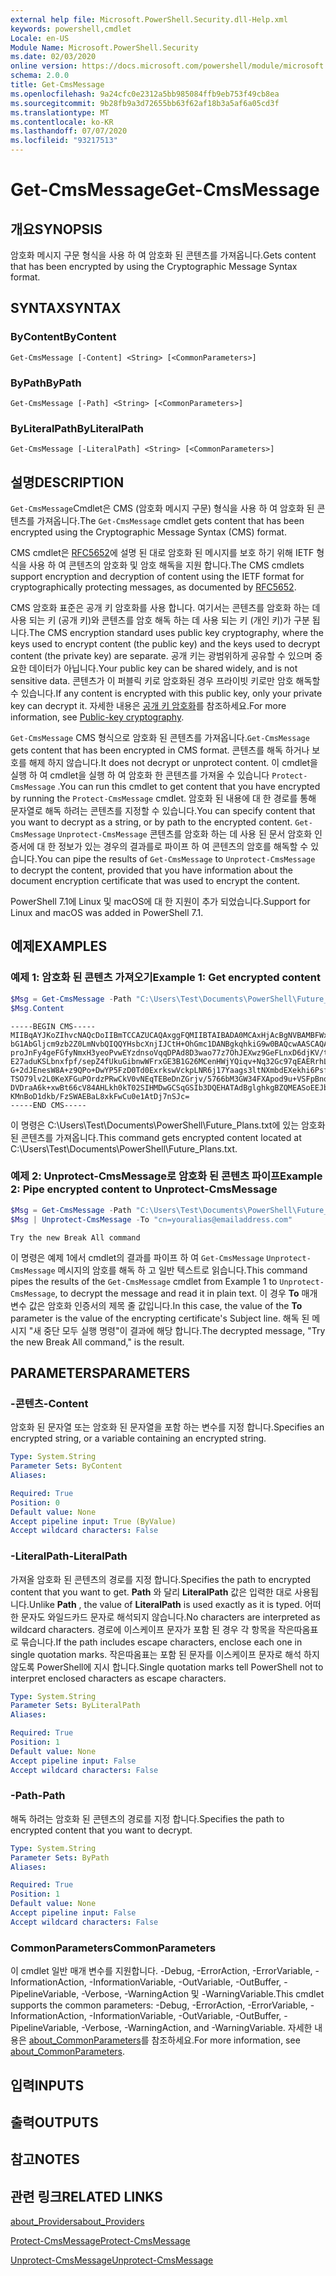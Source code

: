 ```yaml
---
external help file: Microsoft.PowerShell.Security.dll-Help.xml
keywords: powershell,cmdlet
Locale: en-US
Module Name: Microsoft.PowerShell.Security
ms.date: 02/03/2020
online version: https://docs.microsoft.com/powershell/module/microsoft.powershell.security/get-cmsmessage?view=powershell-7.1&WT.mc_id=ps-gethelp
schema: 2.0.0
title: Get-CmsMessage
ms.openlocfilehash: 9a24cfc0e2312a5bb985084ffb9eb753f49cb8ea
ms.sourcegitcommit: 9b28fb9a3d72655bb63f62af18b3a5af6a05cd3f
ms.translationtype: MT
ms.contentlocale: ko-KR
ms.lasthandoff: 07/07/2020
ms.locfileid: "93217513"
---
```

# <span data-ttu-id="b29ad-103">Get-CmsMessage</span><span class="sxs-lookup"><span data-stu-id="b29ad-103">Get-CmsMessage</span></span>

## <span data-ttu-id="b29ad-104">개요</span><span class="sxs-lookup"><span data-stu-id="b29ad-104">SYNOPSIS</span></span>
<span data-ttu-id="b29ad-105">암호화 메시지 구문 형식을 사용 하 여 암호화 된 콘텐츠를 가져옵니다.</span><span class="sxs-lookup"><span data-stu-id="b29ad-105">Gets content that has been encrypted by using the Cryptographic Message Syntax format.</span></span>

## <span data-ttu-id="b29ad-106">SYNTAX</span><span class="sxs-lookup"><span data-stu-id="b29ad-106">SYNTAX</span></span>

### <span data-ttu-id="b29ad-107">ByContent</span><span class="sxs-lookup"><span data-stu-id="b29ad-107">ByContent</span></span>

```
Get-CmsMessage [-Content] <String> [<CommonParameters>]
```

### <span data-ttu-id="b29ad-108">ByPath</span><span class="sxs-lookup"><span data-stu-id="b29ad-108">ByPath</span></span>

```
Get-CmsMessage [-Path] <String> [<CommonParameters>]
```

### <span data-ttu-id="b29ad-109">ByLiteralPath</span><span class="sxs-lookup"><span data-stu-id="b29ad-109">ByLiteralPath</span></span>

```
Get-CmsMessage [-LiteralPath] <String> [<CommonParameters>]
```

## <span data-ttu-id="b29ad-110">설명</span><span class="sxs-lookup"><span data-stu-id="b29ad-110">DESCRIPTION</span></span>

<span data-ttu-id="b29ad-111">`Get-CmsMessage`Cmdlet은 CMS (암호화 메시지 구문) 형식을 사용 하 여 암호화 된 콘텐츠를 가져옵니다.</span><span class="sxs-lookup"><span data-stu-id="b29ad-111">The `Get-CmsMessage` cmdlet gets content that has been encrypted using the Cryptographic Message Syntax (CMS) format.</span></span>

<span data-ttu-id="b29ad-112">CMS cmdlet은 [RFC5652](https://tools.ietf.org/html/rfc5652)에 설명 된 대로 암호화 된 메시지를 보호 하기 위해 IETF 형식을 사용 하 여 콘텐츠의 암호화 및 암호 해독을 지원 합니다.</span><span class="sxs-lookup"><span data-stu-id="b29ad-112">The CMS cmdlets support encryption and decryption of content using the IETF format for cryptographically protecting messages, as documented by [RFC5652](https://tools.ietf.org/html/rfc5652).</span></span>

<span data-ttu-id="b29ad-113">CMS 암호화 표준은 공개 키 암호화를 사용 합니다. 여기서는 콘텐츠를 암호화 하는 데 사용 되는 키 (공개 키)와 콘텐츠를 암호 해독 하는 데 사용 되는 키 (개인 키)가 구분 됩니다.</span><span class="sxs-lookup"><span data-stu-id="b29ad-113">The CMS encryption standard uses public key cryptography, where the keys used to encrypt content (the public key) and the keys used to decrypt content (the private key) are separate.</span></span> <span data-ttu-id="b29ad-114">공개 키는 광범위하게 공유할 수 있으며 중요한 데이터가 아닙니다.</span><span class="sxs-lookup"><span data-stu-id="b29ad-114">Your public key can be shared widely, and is not sensitive data.</span></span> <span data-ttu-id="b29ad-115">콘텐츠가 이 퍼블릭 키로 암호화된 경우 프라이빗 키로만 암호 해독할 수 있습니다.</span><span class="sxs-lookup"><span data-stu-id="b29ad-115">If any content is encrypted with this public key, only your private key can decrypt it.</span></span> <span data-ttu-id="b29ad-116">자세한 내용은 [공개 키 암호화](https://en.wikipedia.org/wiki/Public-key_cryptography)를 참조하세요.</span><span class="sxs-lookup"><span data-stu-id="b29ad-116">For more information, see [Public-key cryptography](https://en.wikipedia.org/wiki/Public-key_cryptography).</span></span>

<span data-ttu-id="b29ad-117">`Get-CmsMessage` CMS 형식으로 암호화 된 콘텐츠를 가져옵니다.</span><span class="sxs-lookup"><span data-stu-id="b29ad-117">`Get-CmsMessage` gets content that has been encrypted in CMS format.</span></span> <span data-ttu-id="b29ad-118">콘텐츠를 해독 하거나 보호를 해제 하지 않습니다.</span><span class="sxs-lookup"><span data-stu-id="b29ad-118">It does not decrypt or unprotect content.</span></span> <span data-ttu-id="b29ad-119">이 cmdlet을 실행 하 여 cmdlet을 실행 하 여 암호화 한 콘텐츠를 가져올 수 있습니다 `Protect-CmsMessage` .</span><span class="sxs-lookup"><span data-stu-id="b29ad-119">You can run this cmdlet to get content that you have encrypted by running the `Protect-CmsMessage` cmdlet.</span></span> <span data-ttu-id="b29ad-120">암호화 된 내용에 대 한 경로를 통해 문자열로 해독 하려는 콘텐츠를 지정할 수 있습니다.</span><span class="sxs-lookup"><span data-stu-id="b29ad-120">You can specify content that you want to decrypt as a string, or by path to the encrypted content.</span></span> <span data-ttu-id="b29ad-121">`Get-CmsMessage` `Unprotect-CmsMessage` 콘텐츠를 암호화 하는 데 사용 된 문서 암호화 인증서에 대 한 정보가 있는 경우의 결과를로 파이프 하 여 콘텐츠의 암호를 해독할 수 있습니다.</span><span class="sxs-lookup"><span data-stu-id="b29ad-121">You can pipe the results of `Get-CmsMessage` to `Unprotect-CmsMessage` to decrypt the content, provided that you have information about the document encryption certificate that was used to encrypt the content.</span></span>

<span data-ttu-id="b29ad-122">PowerShell 7.1에 Linux 및 macOS에 대 한 지원이 추가 되었습니다.</span><span class="sxs-lookup"><span data-stu-id="b29ad-122">Support for Linux and macOS was added in PowerShell 7.1.</span></span>

## <span data-ttu-id="b29ad-123">예제</span><span class="sxs-lookup"><span data-stu-id="b29ad-123">EXAMPLES</span></span>

### <span data-ttu-id="b29ad-124">예제 1: 암호화 된 콘텐츠 가져오기</span><span class="sxs-lookup"><span data-stu-id="b29ad-124">Example 1: Get encrypted content</span></span>

```powershell
$Msg = Get-CmsMessage -Path "C:\Users\Test\Documents\PowerShell\Future_Plans.txt"
$Msg.Content
```

```Output
-----BEGIN CMS-----
MIIBqAYJKoZIhvcNAQcDoIIBmTCCAZUCAQAxggFQMIIBTAIBADA0MCAxHjAcBgNVBAMBFWxlZWhv
bG1AbGljcm9zb2Z0LmNvbQIQQYHsbcXnjIJCtH+OhGmc1DANBgkqhkiG9w0BAQcwAASCAQAnkFHM
proJnFy4geFGfyNmxH3yeoPvwEYzdnsoVqqDPAd8D3wao77z7OhJEXwz9GeFLnxD6djKV/tF4PxR
E27aduKSLbnxfpf/sepZ4fUkuGibnwWFrxGE3B1G26MCenHWjYQiqv+Nq32Gc97qEAERrhLv6S4R
G+2dJEnesW8A+z9QPo+DwYP5FzD0Td0ExrkswVckpLNR6j17Yaags3ltNXmbdEXekhi6Psf2MLMP
TSO79lv2L0KeXFGuPOrdzPRwCkV0vNEqTEBeDnZGrjv/5766bM3GW34FXApod9u+VSFpBnqVOCBA
DVDraA6k+xwBt66cV84AHLkh0kT02SIHMDwGCSqGSIb3DQEHATAdBglghkgBZQMEASoEEJbJaiRl
KMnBoD1dkb/FzSWAEBaL8xkFwCu0e1AtDj7nSJc=
-----END CMS-----
```

<span data-ttu-id="b29ad-125">이 명령은 C:\Users\Test\Documents\PowerShell\Future_Plans.txt에 있는 암호화 된 콘텐츠를 가져옵니다.</span><span class="sxs-lookup"><span data-stu-id="b29ad-125">This command gets encrypted content located at C:\Users\Test\Documents\PowerShell\Future_Plans.txt.</span></span>

### <span data-ttu-id="b29ad-126">예제 2: Unprotect-CmsMessage로 암호화 된 콘텐츠 파이프</span><span class="sxs-lookup"><span data-stu-id="b29ad-126">Example 2: Pipe encrypted content to Unprotect-CmsMessage</span></span>

```powershell
$Msg = Get-CmsMessage -Path "C:\Users\Test\Documents\PowerShell\Future_Plans.txt"
$Msg | Unprotect-CmsMessage -To "cn=youralias@emailaddress.com"
```

```Output
Try the new Break All command
```

<span data-ttu-id="b29ad-127">이 명령은 예제 1에서 cmdlet의 결과를 파이프 하 여 `Get-CmsMessage` `Unprotect-CmsMessage` 메시지의 암호를 해독 하 고 일반 텍스트로 읽습니다.</span><span class="sxs-lookup"><span data-stu-id="b29ad-127">This command pipes the results of the `Get-CmsMessage` cmdlet from Example 1 to `Unprotect-CmsMessage`, to decrypt the message and read it in plain text.</span></span> <span data-ttu-id="b29ad-128">이 경우 **To** 매개 변수 값은 암호화 인증서의 제목 줄 값입니다.</span><span class="sxs-lookup"><span data-stu-id="b29ad-128">In this case, the value of the **To** parameter is the value of the encrypting certificate's Subject line.</span></span> <span data-ttu-id="b29ad-129">해독 된 메시지 "새 중단 모두 실행 명령"이 결과에 해당 합니다.</span><span class="sxs-lookup"><span data-stu-id="b29ad-129">The decrypted message, "Try the new Break All command," is the result.</span></span>

## <span data-ttu-id="b29ad-130">PARAMETERS</span><span class="sxs-lookup"><span data-stu-id="b29ad-130">PARAMETERS</span></span>

### <span data-ttu-id="b29ad-131">-콘텐츠</span><span class="sxs-lookup"><span data-stu-id="b29ad-131">-Content</span></span>

<span data-ttu-id="b29ad-132">암호화 된 문자열 또는 암호화 된 문자열을 포함 하는 변수를 지정 합니다.</span><span class="sxs-lookup"><span data-stu-id="b29ad-132">Specifies an encrypted string, or a variable containing an encrypted string.</span></span>

```yaml
Type: System.String
Parameter Sets: ByContent
Aliases:

Required: True
Position: 0
Default value: None
Accept pipeline input: True (ByValue)
Accept wildcard characters: False
```

### <span data-ttu-id="b29ad-133">-LiteralPath</span><span class="sxs-lookup"><span data-stu-id="b29ad-133">-LiteralPath</span></span>

<span data-ttu-id="b29ad-134">가져올 암호화 된 콘텐츠의 경로를 지정 합니다.</span><span class="sxs-lookup"><span data-stu-id="b29ad-134">Specifies the path to encrypted content that you want to get.</span></span> <span data-ttu-id="b29ad-135">**Path** 와 달리 **LiteralPath** 값은 입력한 대로 사용됩니다.</span><span class="sxs-lookup"><span data-stu-id="b29ad-135">Unlike **Path** , the value of **LiteralPath** is used exactly as it is typed.</span></span> <span data-ttu-id="b29ad-136">어떠한 문자도 와일드카드 문자로 해석되지 않습니다.</span><span class="sxs-lookup"><span data-stu-id="b29ad-136">No characters are interpreted as wildcard characters.</span></span> <span data-ttu-id="b29ad-137">경로에 이스케이프 문자가 포함 된 경우 각 항목을 작은따옴표로 묶습니다.</span><span class="sxs-lookup"><span data-stu-id="b29ad-137">If the path includes escape characters, enclose each one in single quotation marks.</span></span>
<span data-ttu-id="b29ad-138">작은따옴표는 포함 된 문자를 이스케이프 문자로 해석 하지 않도록 PowerShell에 지시 합니다.</span><span class="sxs-lookup"><span data-stu-id="b29ad-138">Single quotation marks tell PowerShell not to interpret enclosed characters as escape characters.</span></span>

```yaml
Type: System.String
Parameter Sets: ByLiteralPath
Aliases:

Required: True
Position: 1
Default value: None
Accept pipeline input: False
Accept wildcard characters: False
```

### <span data-ttu-id="b29ad-139">-Path</span><span class="sxs-lookup"><span data-stu-id="b29ad-139">-Path</span></span>

<span data-ttu-id="b29ad-140">해독 하려는 암호화 된 콘텐츠의 경로를 지정 합니다.</span><span class="sxs-lookup"><span data-stu-id="b29ad-140">Specifies the path to encrypted content that you want to decrypt.</span></span>

```yaml
Type: System.String
Parameter Sets: ByPath
Aliases:

Required: True
Position: 1
Default value: None
Accept pipeline input: False
Accept wildcard characters: False
```

### <span data-ttu-id="b29ad-141">CommonParameters</span><span class="sxs-lookup"><span data-stu-id="b29ad-141">CommonParameters</span></span>

<span data-ttu-id="b29ad-142">이 cmdlet 일반 매개 변수를 지원합니다. -Debug, -ErrorAction, -ErrorVariable, -InformationAction, -InformationVariable, -OutVariable, -OutBuffer, -PipelineVariable, -Verbose, -WarningAction 및 -WarningVariable.</span><span class="sxs-lookup"><span data-stu-id="b29ad-142">This cmdlet supports the common parameters: -Debug, -ErrorAction, -ErrorVariable, -InformationAction, -InformationVariable, -OutVariable, -OutBuffer, -PipelineVariable, -Verbose, -WarningAction, and -WarningVariable.</span></span> <span data-ttu-id="b29ad-143">자세한 내용은 [about_CommonParameters](https://go.microsoft.com/fwlink/?LinkID=113216)를 참조하세요.</span><span class="sxs-lookup"><span data-stu-id="b29ad-143">For more information, see [about_CommonParameters](https://go.microsoft.com/fwlink/?LinkID=113216).</span></span>

## <span data-ttu-id="b29ad-144">입력</span><span class="sxs-lookup"><span data-stu-id="b29ad-144">INPUTS</span></span>

## <span data-ttu-id="b29ad-145">출력</span><span class="sxs-lookup"><span data-stu-id="b29ad-145">OUTPUTS</span></span>

## <span data-ttu-id="b29ad-146">참고</span><span class="sxs-lookup"><span data-stu-id="b29ad-146">NOTES</span></span>

## <span data-ttu-id="b29ad-147">관련 링크</span><span class="sxs-lookup"><span data-stu-id="b29ad-147">RELATED LINKS</span></span>

[<span data-ttu-id="b29ad-148">about_Providers</span><span class="sxs-lookup"><span data-stu-id="b29ad-148">about_Providers</span></span>](../Microsoft.PowerShell.Core/About/about_Providers.md)

[<span data-ttu-id="b29ad-149">Protect-CmsMessage</span><span class="sxs-lookup"><span data-stu-id="b29ad-149">Protect-CmsMessage</span></span>](Protect-CmsMessage.md)

[<span data-ttu-id="b29ad-150">Unprotect-CmsMessage</span><span class="sxs-lookup"><span data-stu-id="b29ad-150">Unprotect-CmsMessage</span></span>](Unprotect-CmsMessage.md)

